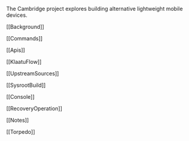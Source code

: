 The Cambridge project explores building alternative lightweight mobile devices.

[[Background]]

[[Commands]]

[[Apis]]

[[KlaatuFlow]]

[[UpstreamSources]]

[[SysrootBuild]]

[[Console]]

[[RecoveryOperation]]

[[Notes]]

[[Torpedo]]